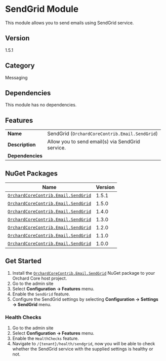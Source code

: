 # SendGrid Module

This module allows you to send emails using SendGrid service.

## Version

1.5.1

## Category

Messaging

## Dependencies

This module has no dependencies.

## Features

|                  |                                                  |
|------------------|--------------------------------------------------|
| **Name**         | SendGrid (`OrchardCoreContrib.Email.SendGrid`)   |
| **Description**  | Allow you to send email(s) via SendGrid service. |
| **Dependencies** |                                                  |

## NuGet Packages

| Name                                                                                                          | Version |
|---------------------------------------------------------------------------------------------------------------|---------|
| [`OrchardCoreContrib.Email.SendGrid`](https://www.nuget.org/packages/OrchardCoreContrib.Email.SendGrid/1.5.1) | 1.5.1   |
| [`OrchardCoreContrib.Email.SendGrid`](https://www.nuget.org/packages/OrchardCoreContrib.Email.SendGrid/1.5.0) | 1.5.0   |
| [`OrchardCoreContrib.Email.SendGrid`](https://www.nuget.org/packages/OrchardCoreContrib.Email.SendGrid/1.4.0) | 1.4.0   |
| [`OrchardCoreContrib.Email.SendGrid`](https://www.nuget.org/packages/OrchardCoreContrib.Email.SendGrid/1.3.0) | 1.3.0   |
| [`OrchardCoreContrib.Email.SendGrid`](https://www.nuget.org/packages/OrchardCoreContrib.Email.SendGrid/1.2.0) | 1.2.0   |
| [`OrchardCoreContrib.Email.SendGrid`](https://www.nuget.org/packages/OrchardCoreContrib.Email.SendGrid/1.1.0) | 1.1.0   |
| [`OrchardCoreContrib.Email.SendGrid`](https://www.nuget.org/packages/OrchardCoreContrib.Email.SendGrid/1.0.0) | 1.0.0   |

## Get Started

1. Install the [`OrchardCoreContrib.Email.SendGrid`](https://www.nuget.org/packages/OrchardCoreContrib.Email.SendGrid/) NuGet package to your Orchard Core host project.
2. Go to the admin site
3. Select **Configuration -> Features** menu.
4. Enable the `SendGrid` feature.
5. Configure the SendGrid settings by selecting **Configuration -> Settings -> SendGrid** menu.

### Health Checks

1. Go to the admin site
2. Select **Configuration -> Features** menu.
3. Enable the `HealthChecks` feature.
4. Navigate to `/{tenant}/health/sendgrid`, now you will be able to check whether the SendGrid service with the supplied settings is healthy or not.
